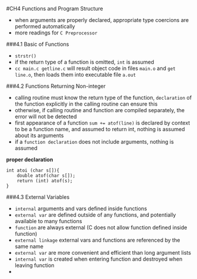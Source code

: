 #CH4 Functions and Program Structure

* when arguments are properly declared, appropriate type coercions are performed automatically
* more readings for `C Preprocessor`

###4.1 Basic of Functions

* `strstr()`
* if the return type of a function is omitted, `int` is assumed
* `cc main.c getline.c` will result object code in files `main.o` and `get line.o`, then loads them into executable file `a.out`

###4.2 Functions Returning Non-integer

* calling routine must know the return type of the function, `declaration` of the function explicitly in the calling routine can ensure this
* otherwise, if calling routine and function are compiled separately, the error will not be detected
* first appearance of a function `sum += atof(line)` is declared by context to be a function name, and assumed to return int, nothing is assumed about its arguments
* if a `function declaration` does not include arguments, nothing is assumed

**proper declaration**

	int atoi (char s[]){
		double atof(char s[]);
		return (int) atof(s);
	}
	
###4.3 External Variables

* `internal` arguments and vars defined inside functions
* `external var` are defined outside of any functions, and potentially available to many functions
* `function` are always external (C does not allow function defined inside function)
* `external linkage` external vars and functions are referenced by the same name
* `external var` are more convenient and efficient than long argument lists
* `internal var` is created when entering function and destroyed when leaving function
* 